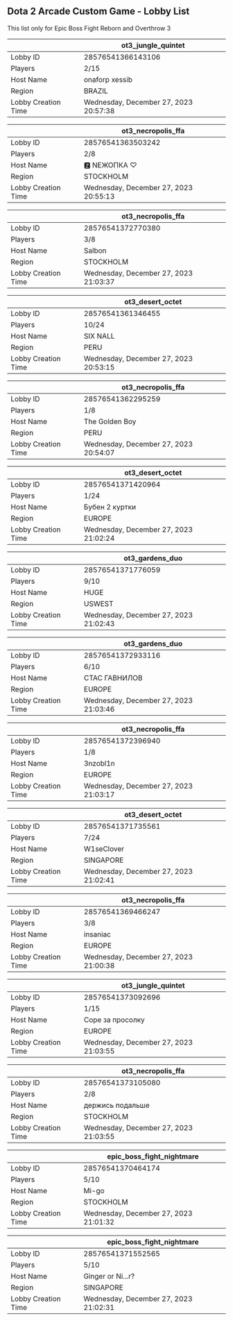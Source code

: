 ## Dota 2 Arcade Custom Game - Lobby List

This list only for Epic Boss Fight Reborn and Overthrow 3

|  | ot3_jungle_quintet |
| ------ | ------ |
| Lobby ID | 28576541366143106 |
| Players | 2/15 |
| Host Name | onaforp xessib |
| Region | BRAZIL |
| Lobby Creation Time | Wednesday, December 27, 2023 20:57:38 |


|  | ot3_necropolis_ffa |
| ------ | ------ |
| Lobby ID | 28576541363503242 |
| Players | 2/8 |
| Host Name | 🆉 NEЖОПКА ♡ |
| Region | STOCKHOLM |
| Lobby Creation Time | Wednesday, December 27, 2023 20:55:13 |


|  | ot3_necropolis_ffa |
| ------ | ------ |
| Lobby ID | 28576541372770380 |
| Players | 3/8 |
| Host Name | Salbon |
| Region | STOCKHOLM |
| Lobby Creation Time | Wednesday, December 27, 2023 21:03:37 |


|  | ot3_desert_octet |
| ------ | ------ |
| Lobby ID | 28576541361346455 |
| Players | 10/24 |
| Host Name | SIX NALL |
| Region | PERU |
| Lobby Creation Time | Wednesday, December 27, 2023 20:53:15 |


|  | ot3_necropolis_ffa |
| ------ | ------ |
| Lobby ID | 28576541362295259 |
| Players | 1/8 |
| Host Name | The Golden Boy |
| Region | PERU |
| Lobby Creation Time | Wednesday, December 27, 2023 20:54:07 |


|  | ot3_desert_octet |
| ------ | ------ |
| Lobby ID | 28576541371420964 |
| Players | 1/24 |
| Host Name | Бубен 2 куртки |
| Region | EUROPE |
| Lobby Creation Time | Wednesday, December 27, 2023 21:02:24 |


|  | ot3_gardens_duo |
| ------ | ------ |
| Lobby ID | 28576541371776059 |
| Players | 9/10 |
| Host Name | HUGE |
| Region | USWEST |
| Lobby Creation Time | Wednesday, December 27, 2023 21:02:43 |


|  | ot3_gardens_duo |
| ------ | ------ |
| Lobby ID | 28576541372933116 |
| Players | 6/10 |
| Host Name | СТАС ГАВНИЛОВ |
| Region | EUROPE |
| Lobby Creation Time | Wednesday, December 27, 2023 21:03:46 |


|  | ot3_necropolis_ffa |
| ------ | ------ |
| Lobby ID | 28576541372396940 |
| Players | 1/8 |
| Host Name | 3nzobl1n |
| Region | EUROPE |
| Lobby Creation Time | Wednesday, December 27, 2023 21:03:17 |


|  | ot3_desert_octet |
| ------ | ------ |
| Lobby ID | 28576541371735561 |
| Players | 7/24 |
| Host Name | W1seClover |
| Region | SINGAPORE |
| Lobby Creation Time | Wednesday, December 27, 2023 21:02:41 |


|  | ot3_necropolis_ffa |
| ------ | ------ |
| Lobby ID | 28576541369466247 |
| Players | 3/8 |
| Host Name | insaniac |
| Region | EUROPE |
| Lobby Creation Time | Wednesday, December 27, 2023 21:00:38 |


|  | ot3_jungle_quintet |
| ------ | ------ |
| Lobby ID | 28576541373092696 |
| Players | 1/15 |
| Host Name | Соре за просолку |
| Region | EUROPE |
| Lobby Creation Time | Wednesday, December 27, 2023 21:03:55 |


|  | ot3_necropolis_ffa |
| ------ | ------ |
| Lobby ID | 28576541373105080 |
| Players | 2/8 |
| Host Name | держись подальше |
| Region | STOCKHOLM |
| Lobby Creation Time | Wednesday, December 27, 2023 21:03:55 |


|  | epic_boss_fight_nightmare |
| ------ | ------ |
| Lobby ID | 28576541370464174 |
| Players | 5/10 |
| Host Name | Mi-go |
| Region | STOCKHOLM |
| Lobby Creation Time | Wednesday, December 27, 2023 21:01:32 |


|  | epic_boss_fight_nightmare |
| ------ | ------ |
| Lobby ID | 28576541371552565 |
| Players | 5/10 |
| Host Name | Ginger or Ni...r? |
| Region | SINGAPORE |
| Lobby Creation Time | Wednesday, December 27, 2023 21:02:31 |


